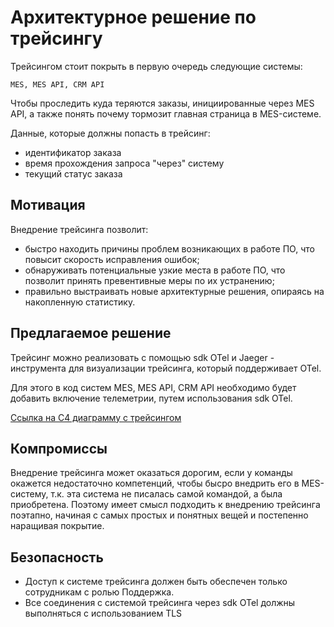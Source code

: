 # Архитектурное решение по трейсингу

Трейсингом стоит покрыть в первую очередь следующие системы:
    
    MES, MES API, CRM API

Чтобы проследить куда теряются заказы, инициированные через MES API, а также понять почему тормозит главная страница в MES-системе.

Данные, которые должны попасть в трейсинг:
* идентификатор заказа
* время прохождения запроса "через" систему
* текущий статус заказа

## Мотивация

Внедрение трейсинга позволит:
* быстро находить причины проблем возникающих в работе ПО, что повысит скорость исправления ошибок;
* обнаруживать потенциальные узкие места в работе ПО, что позволит принять превентивные меры по их устранению;
* правильно выстраивать новые архитектурные решения, опираясь на накопленную статистику.


## Предлагаемое решение

Трейсинг можно реализовать с помощью sdk OTel и Jaeger - инструмента для визуализации трейсинга, который поддерживает OTel.

Для этого в код систем MES, MES API, CRM API необходимо будет добавить включение телеметрии, путем использования sdk OTel.

[Ссылка на C4 диаграмму с трейсингом](tracing.drawio)

## Компромиссы

Внедрение трейсинга может оказаться дорогим, если у команды окажется недостаточно компетенций, чтобы бысро внедрить его в MES-систему, т.к. эта система не писалась самой командой, а была приобретена.
Поэтому имеет смысл подходить к внедрению трейсинга поэтапно, начиная с самых простых и понятных вещей  и постепенно наращивая покрытие.

## Безопасность 

* Доступ к системе трейсинга должен быть обеспечен только сотрудникам с ролью Поддержка. 
* Все соединения с системой трейсинга через sdk OTel должны выполняться с использованием TLS